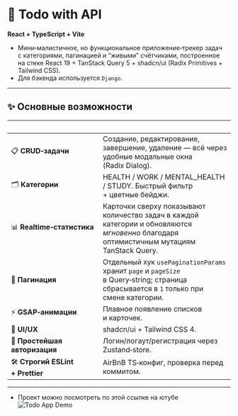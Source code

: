 # 📝 Todo with API  
**React + TypeScript + Vite**

- Мини‑малистичное, но функциональное приложение‑трекер задач с категориями, пагинацией и “живыми” счётчиками, построенное на стеке React 19 + TanStack Query 5 + shadcn/ui (Radix Primitives + Tailwind CSS).
- Для бэкенда используется `Django`.

---

## ✨ Основные возможности
|  | |
|---|---|
| 📋 **CRUD‑задачи** | Создание, редактирование, завершение, удаление — всё через удобные модальные окна (Radix Dialog). |
| 🗂 **Категории** | HEALTH / WORK / MENTAL_HEALTH / STUDY. Быстрый фильтр + цветные бейджи. |
| 📊 **Realtime‑статистика** | Карточки сверху показывают количество задач в каждой категории и обновляются *мгновенно* благодаря оптимистичным мутациям TanStack Query. |
| 🔄 **Пагинация** | Отдельный хук `usePaginationParams` хранит `page` и `pageSize` в Query‑string; страница сбрасывается в `1` только при смене категории. |
| ⚡ **GSAP‑анимации** | Плавное появление списков и карточек. |
| 🎨 **UI/UX** | shadcn/ui + Tailwind CSS 4. |
| 🔐 **Простейшая авторизация** | Логин/логаут/регистрация через Zustand‑store. |
| 🛠 **Строгий ESLint + Prettier** | AirBnB TS‑конфиг, проверка перед коммитом. |

---

- Проект можно посмотреть по этой ссылке на ютубе
![Todo App Demo](https://youtu.be/Ya8q48TF_oA)
